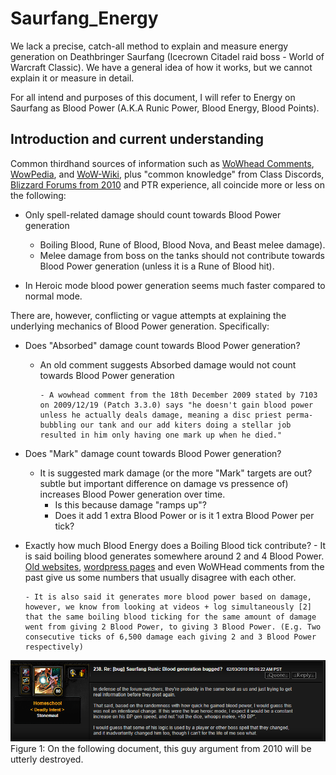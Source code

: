 # Saurfang_Energy

We lack a precise, catch-all method to explain and measure energy generation on Deathbringer Saurfang (Icecrown Citadel raid boss - World of Warcraft Classic). 
We have a general idea of how it works, but we cannot explain it or measure in detail.

For all intend and purposes of this document, I will refer to Energy on Saurfang as Blood Power (A.K.A Runic Power, Blood Energy, Blood Points). 


## Introduction and current understanding

Common thirdhand sources of information such as [WoWhead Comments](https://www.wowhead.com/wotlk/npc=37813/deathbringer-saurfang#comments), [WowPedia](https://wowpedia.fandom.com/wiki/Deathbringer_Saurfang), and [WoW-Wiki](https://wowwiki-archive.fandom.com/wiki/Deathbringer_Saurfang), plus "common knowledge" from Class Discords, [Blizzard Forums from 2010](https://web.archive.org/web/20100213045756/http://forums.worldofwarcraft.com/thread.html?topicId=22749002374&sid=1&pageNo=1) and PTR experience, all coincide more or less on the following:

- Only spell-related damage should count towards Blood Power generation
    - Boiling Blood, Rune of Blood, Blood Nova, and Beast melee damage).
    - Melee damage from boss on the tanks should not contribute towards Blood Power generation (unless it is a Rune of Blood hit).
    
- In Heroic mode blood power generation seems much faster compared to normal mode.

There are, however, conflicting or vague attempts at explaining the underlying mechanics of Blood Power generation. Specifically: 

- Does "Absorbed" damage count towards Blood Power generation?
    - An old comment suggests Absorbed damage would not count towards Blood Power generation
    
          - A wowhead comment from the 18th December 2009 stated by 7103 on 2009/12/19 (Patch 3.3.0) says "he doesn't gain blood power unless he actually deals damage, meaning a disc priest perma-bubbling our tank and our add kiters doing a stellar job resulted in him only having one mark up when he died."
    
- Does "Mark" damage count towards Blood Power generation?
    - It is suggested mark damage (or the more "Mark" targets are out? subtle but important difference on damage vs pressence of) increases Blood Power generation over time.
        - Is this because damage "ramps up"? 
        - Does it add 1 extra Blood Power or is it 1 extra Blood Power per tick? 
         
- Exactly how much Blood Energy does a Boiling Blood tick contribute? 
      - It is said boiling blood generates somewhere around 2 and 4 Blood Power. [Old websites](https://typehforheals.com/raid-strategies/wrath-of-the-lich-king/icecrown-citadel/deathbringer-saurfang/#:~:text=Besides%20Blood%20Nova%2C%20Saurfang%20will%20be%20casting%20Boiling,or%20Divine%20Shield%20this%20should%20be%20done%20immediately), [wordpress pages](https://dontstandinthefire.wordpress.com/tactics/icecrown-citadel/deathbringer-saurfang-10-man/) and even WoWHead comments from the past give us some numbers that usually disagree with each other. 
      
      - It is also said it generates more blood power based on damage, however, we know from looking at videos + log simultaneously [2] that the same boiling blood ticking for the same amount of damage went from giving 2 Blood Power, to giving 3 Blood Power. (E.g. Two consecutive ticks of 6,500 damage each giving 2 and 3 Blood Power respectively)
      
<img src="_img/Forum_comment_2010.png" />
Figure 1: On the following document, this guy argument from 2010 will be utterly destroyed. 

